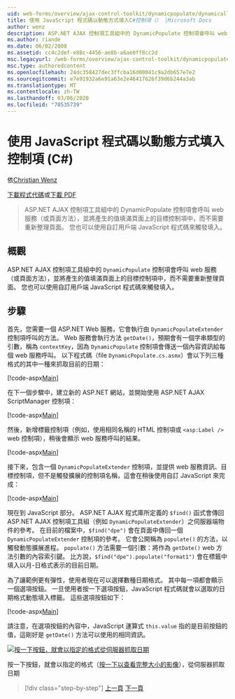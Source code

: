 ```yaml
---
uid: web-forms/overview/ajax-control-toolkit/dynamicpopulate/dynamically-populating-a-control-using-javascript-code-cs
title: 使用 JavaScript 程式碼以動態方式填入C#控制項（） |Microsoft Docs
author: wenz
description: ASP.NET AJAX 控制項工具組中的 DynamicPopulate 控制項會呼叫 web 服務（或頁面方法），並將產生的值填滿至 t ... 的目標控制項
ms.author: riande
ms.date: 06/02/2008
ms.assetid: cc4c2def-e88c-4456-ae8b-a6ae0ff8cc2d
msc.legacyurl: /web-forms/overview/ajax-control-toolkit/dynamicpopulate/dynamically-populating-a-control-using-javascript-code-cs
msc.type: authoredcontent
ms.openlocfilehash: 24dc358427dec3ffcba16d00041c9a2db657e7e2
ms.sourcegitcommit: e7e91932a6e91a63e2e46417626f39d6b244a3ab
ms.translationtype: MT
ms.contentlocale: zh-TW
ms.lasthandoff: 03/06/2020
ms.locfileid: "78535739"
---
```

# <a name="dynamically-populating-a-control-using-javascript-code-c"></a>使用 JavaScript 程式碼以動態方式填入控制項 (C#)

依[Christian Wenz](https://github.com/wenz)

[下載程式代碼](https://download.microsoft.com/download/d/8/f/d8f2f6f9-1b7c-46ad-9252-e1fc81bdea3e/dynamicpopulate1.cs.zip)或[下載 PDF](https://download.microsoft.com/download/b/6/a/b6ae89ee-df69-4c87-9bfb-ad1eb2b23373/dynamicpopulate1CS.pdf)

> ASP.NET AJAX 控制項工具組中的 DynamicPopulate 控制項會呼叫 web 服務（或頁面方法），並將產生的值填滿頁面上的目標控制項中，而不需要重新整理頁面。 您也可以使用自訂用戶端 JavaScript 程式碼來觸發填入。

## <a name="overview"></a>概觀

ASP.NET AJAX 控制項工具組中的 `DynamicPopulate` 控制項會呼叫 web 服務（或頁面方法），並將產生的值填滿頁面上的目標控制項中，而不需要重新整理頁面。 您也可以使用自訂用戶端 JavaScript 程式碼來觸發填入。

## <a name="steps"></a>步驟

首先，您需要一個 ASP.NET Web 服務，它會執行由 `DynamicPopulateExtender` 控制項呼叫的方法。 Web 服務會執行方法 `getDate()`，預期會有一個字串類型的引數，稱為 `contextKey`，因為 `DynamicPopulate` 控制項會傳送一個內容資訊給每個 web 服務呼叫。 以下程式碼（file `DynamicPopulate.cs.asmx`）會以下列三種格式的其中一種來抓取目前的日期：

[!code-aspx[Main](dynamically-populating-a-control-using-javascript-code-cs/samples/sample1.aspx)]

在下一個步驟中，建立新的 ASP.NET 網站，並開始使用 ASP.NET AJAX ScriptManager 控制項：

[!code-aspx[Main](dynamically-populating-a-control-using-javascript-code-cs/samples/sample2.aspx)]

然後，新增標籤控制項（例如，使用相同名稱的 HTML 控制項或 `<asp:Label />` web 控制項），稍後會顯示 web 服務呼叫的結果。

[!code-aspx[Main](dynamically-populating-a-control-using-javascript-code-cs/samples/sample3.aspx)]

接下來，包含一個 `DynamicPopulateExtender` 控制項，並提供 web 服務資訊、目標控制項，但不是觸發擴展的控制項名稱，這會在稍後使用自訂 JavaScript 來完成：

[!code-aspx[Main](dynamically-populating-a-control-using-javascript-code-cs/samples/sample4.aspx)]

現在到 JavaScript 部分。 ASP.NET AJAX 程式庫所定義的 `$find()` 函式會傳回 ASP.NET AJAX 控制項工具組（例如 `DynamicPopulateExtender`）之伺服器端物件的參考。 在目前的檔案中，`$find("dpe")` 會在頁面中傳回一個 `DynamicPopulateExtender` 控制項的參考。 它會公開稱為 `populate()` 的方法，以觸發動態擴展進程。 `populate()` 方法需要一個引數：將作為 `getDate()` web 方法引數的內容索引鍵。 比方說，`$find("dpe").populate("format1")` 會在標籤中填入以月-日格式表示的目前日期。

為了讓範例更有彈性，使用者現在可以選擇數種日期格式。 其中每一項都會顯示一個選項按鈕。 一旦使用者按一下選項按鈕，JavaScript 程式碼就會以選取的日期格式動態填入標籤。 這些選項按鈕如下：

[!code-aspx[Main](dynamically-populating-a-control-using-javascript-code-cs/samples/sample5.aspx)]

請注意，在選項按鈕的內容中，JavaScript 運算式 `this.value` 指的是目前按鈕的值，這剛好是 `getDate()` 方法可以使用的相同資訊。

[![按一下按鈕，就會以指定的格式從伺服器抓取日期](dynamically-populating-a-control-using-javascript-code-cs/_static/image2.png)](dynamically-populating-a-control-using-javascript-code-cs/_static/image1.png)

按一下按鈕，就會以指定的格式（[按一下以查看完整大小的影像](dynamically-populating-a-control-using-javascript-code-cs/_static/image3.png)），從伺服器抓取日期

> [!div class="step-by-step"]
> [上一頁](dynamically-populating-a-control-cs.md)
> [下一頁](using-dynamicpopulate-with-a-user-control-and-javascript-cs.md)
